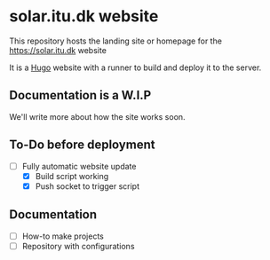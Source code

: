 # solar.itu.dk website

This repository hosts the landing site or homepage for the https://solar.itu.dk website

It is a [Hugo](https://gohuho.io) website with a runner to build and deploy it to the server.

## Documentation is a W.I.P

We'll write more about how the site works soon.

## To-Do before deployment


- [ ] Fully automatic website update
  - [x] Build script working
  - [x] Push socket to trigger script 

## Documentation

- [ ] How-to make projects
- [ ] Repository with configurations
